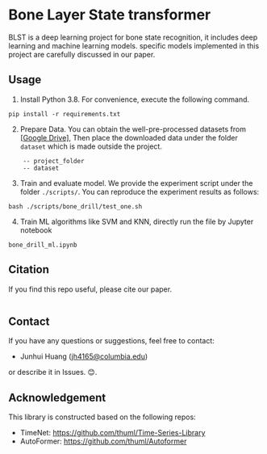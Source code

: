 # Bone Layer State transformer
BLST is a deep learning project for bone state recognition, it includes deep learning and machine learning models. specific models implemented in this project are carefully discussed in our paper.


## Usage

1. Install Python 3.8. For convenience, execute the following command.

```
pip install -r requirements.txt
```

2. Prepare Data. You can obtain the well-pre-processed datasets from [[Google Drive]](https://drive.google.com/file/d/15F3hR6r5ZJPdAW-rOF8wU-zJQlkNLmZT/view?usp=drive_link), Then place the downloaded data under the folder `dataset` which is made outside the project.
~~~
    -- project_folder
    -- dataset
~~~
3. Train and evaluate model. We provide the experiment script under the folder `./scripts/`. You can reproduce the experiment results as follows:

```
bash ./scripts/bone_drill/test_one.sh
```
4. Train ML algorithms like SVM and KNN, directly run the file by Jupyter notebook
~~~
bone_drill_ml.ipynb
~~~
## Citation

If you find this repo useful, please cite our paper.

```

```

## Contact
If you have any questions or suggestions, feel free to contact:

- Junhui Huang (jh4165@columbia.edu)

or describe it in Issues. 😊.

## Acknowledgement

This library is constructed based on the following repos:

- TimeNet: https://github.com/thuml/Time-Series-Library
- AutoFormer: https://github.com/thuml/Autoformer

